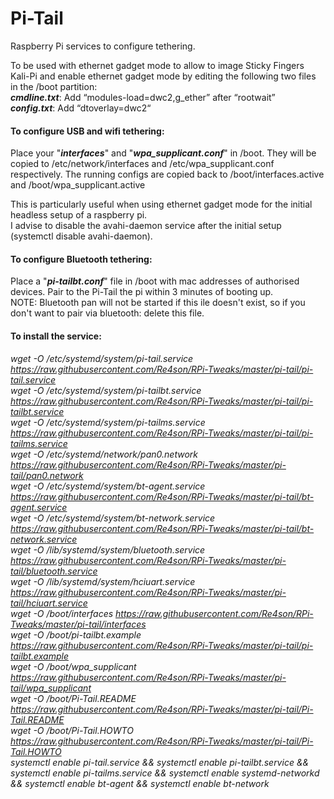 # Pi-Tail

Raspberry Pi services to configure tethering.  

To be used with ethernet gadget mode to allow to image Sticky Fingers Kali-Pi and enable
ethernet gadget mode by editing the following two files in the /boot partition:  
**_cmdline.txt_**: Add “modules-load=dwc2,g_ether” after “rootwait”  
**_config.txt_**: Add “dtoverlay=dwc2“  

#### To configure USB and wifi tethering:
Place your "**_interfaces_**" and "**_wpa_supplicant.conf_**" in /boot.
They will be copied to /etc/network/interfaces and /etc/wpa_supplicant.conf respectively.
The running configs are copied back to /boot/interfaces.active and /boot/wpa_supplicant.active

This is particularly useful when using ethernet gadget mode for the initial headless setup of a raspberry pi.  
I advise to disable the avahi-daemon service after the initial setup (systemctl disable avahi-daemon).  
  
#### To configure Bluetooth tethering:  
Place a "**_pi-tailbt.conf_**" file in /boot with mac addresses of authorised devices. Pair to the Pi-Tail the pi within 3 minutes of booting up.  
NOTE: Bluetooth pan will not be started if this ile doesn't exist, so if you don't want to pair via bluetooth: delete this file.  
  
#### To install the service:  

*wget -O /etc/systemd/system/pi-tail.service https://raw.githubusercontent.com/Re4son/RPi-Tweaks/master/pi-tail/pi-tail.service*  
*wget -O /etc/systemd/system/pi-tailbt.service https://raw.githubusercontent.com/Re4son/RPi-Tweaks/master/pi-tail/pi-tailbt.service*  
*wget -O /etc/systemd/system/pi-tailms.service https://raw.githubusercontent.com/Re4son/RPi-Tweaks/master/pi-tail/pi-tailms.service*  
*wget -O /etc/systemd/network/pan0.network https://raw.githubusercontent.com/Re4son/RPi-Tweaks/master/pi-tail/pan0.network*  
*wget -O /etc/systemd/system/bt-agent.service https://raw.githubusercontent.com/Re4son/RPi-Tweaks/master/pi-tail/bt-agent.service*  
*wget -O /etc/systemd/system/bt-network.service https://raw.githubusercontent.com/Re4son/RPi-Tweaks/master/pi-tail/bt-network.service*  
*wget -O /lib/systemd/system/bluetooth.service https://raw.githubusercontent.com/Re4son/RPi-Tweaks/master/pi-tail/bluetooth.service*  
*wget -O /lib/systemd/system/hciuart.service https://raw.githubusercontent.com/Re4son/RPi-Tweaks/master/pi-tail/hciuart.service*  
*wget -O /boot/interfaces https://raw.githubusercontent.com/Re4son/RPi-Tweaks/master/pi-tail/interfaces*  
*wget -O /boot/pi-tailbt.example https://raw.githubusercontent.com/Re4son/RPi-Tweaks/master/pi-tail/pi-tailbt.example*  
*wget -O /boot/wpa_supplicant https://raw.githubusercontent.com/Re4son/RPi-Tweaks/master/pi-tail/wpa_supplicant*  
*wget -O /boot/Pi-Tail.README https://raw.githubusercontent.com/Re4son/RPi-Tweaks/master/pi-tail/Pi-Tail.README*  
*wget -O /boot/Pi-Tail.HOWTO https://raw.githubusercontent.com/Re4son/RPi-Tweaks/master/pi-tail/Pi-Tail.HOWTO*  
*systemctl enable pi-tail.service && systemctl enable pi-tailbt.service && systemctl enable pi-tailms.service && systemctl enable systemd-networkd && systemctl enable bt-agent && systemctl enable bt-network*  
